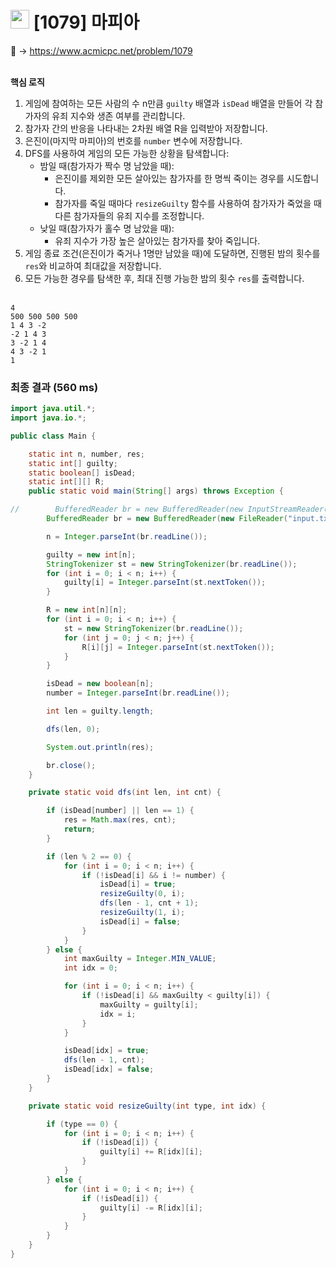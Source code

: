 # <img src="https://d2gd6pc034wcta.cloudfront.net/tier/11.svg" width="30"> [1079] 마피아 

📌 → https://www.acmicpc.net/problem/1079 <br/><br/>

**핵심 로직**

1. 게임에 참여하는 모든 사람의 수 n만큼 `guilty` 배열과 `isDead` 배열을 만들어 각 참가자의 유죄 지수와 생존 여부를 관리합니다.
2. 참가자 간의 반응을 나타내는 2차원 배열 R을 입력받아 저장합니다.
3. 은진이(마지막 마피아)의 번호를 `number` 변수에 저장합니다.
4. DFS를 사용하여 게임의 모든 가능한 상황을 탐색합니다:
    - 밤일 때(참가자가 짝수 명 남았을 때):
        - 은진이를 제외한 모든 살아있는 참가자를 한 명씩 죽이는 경우를 시도합니다.
        - 참가자를 죽일 때마다 `resizeGuilty` 함수를 사용하여 참가자가 죽었을 때 다른 참가자들의 유죄 지수를 조정합니다.
    - 낮일 때(참가자가 홀수 명 남았을 때):
        - 유죄 지수가 가장 높은 살아있는 참가자를 찾아 죽입니다.
5. 게임 종료 조건(은진이가 죽거나 1명만 남았을 때)에 도달하면, 진행된 밤의 횟수를 `res`와 비교하여 최대값을 저장합니다.
6. 모든 가능한 경우를 탐색한 후, 최대 진행 가능한 밤의 횟수 `res`를 출력합니다. <br/><br/>

```
4
500 500 500 500
1 4 3 -2
-2 1 4 3
3 -2 1 4
4 3 -2 1
1
```

### 최종 결과 (560 ms)

```java
import java.util.*;
import java.io.*;

public class Main {

    static int n, number, res;
    static int[] guilty;
    static boolean[] isDead;
    static int[][] R;
    public static void main(String[] args) throws Exception {

//        BufferedReader br = new BufferedReader(new InputStreamReader(System.in));
        BufferedReader br = new BufferedReader(new FileReader("input.txt"));

        n = Integer.parseInt(br.readLine());

        guilty = new int[n];
        StringTokenizer st = new StringTokenizer(br.readLine());
        for (int i = 0; i < n; i++) {
            guilty[i] = Integer.parseInt(st.nextToken());
        }

        R = new int[n][n];
        for (int i = 0; i < n; i++) {
            st = new StringTokenizer(br.readLine());
            for (int j = 0; j < n; j++) {
                R[i][j] = Integer.parseInt(st.nextToken());
            }
        }

        isDead = new boolean[n];
        number = Integer.parseInt(br.readLine());

        int len = guilty.length;

        dfs(len, 0);

        System.out.println(res);

        br.close();
    }

    private static void dfs(int len, int cnt) {

        if (isDead[number] || len == 1) {
            res = Math.max(res, cnt);
            return;
        }

        if (len % 2 == 0) {
            for (int i = 0; i < n; i++) {
                if (!isDead[i] && i != number) {
                    isDead[i] = true;
                    resizeGuilty(0, i);
                    dfs(len - 1, cnt + 1);
                    resizeGuilty(1, i);
                    isDead[i] = false;
                }
            }
        } else {
            int maxGuilty = Integer.MIN_VALUE;
            int idx = 0;

            for (int i = 0; i < n; i++) {
                if (!isDead[i] && maxGuilty < guilty[i]) {
                    maxGuilty = guilty[i];
                    idx = i;
                }
            }

            isDead[idx] = true;
            dfs(len - 1, cnt);
            isDead[idx] = false;
        }
    }

    private static void resizeGuilty(int type, int idx) {

        if (type == 0) {
            for (int i = 0; i < n; i++) {
                if (!isDead[i]) {
                    guilty[i] += R[idx][i];
                }
            }
        } else {
            for (int i = 0; i < n; i++) {
                if (!isDead[i]) {
                    guilty[i] -= R[idx][i];
                }
            }
        }
    }
}
```
